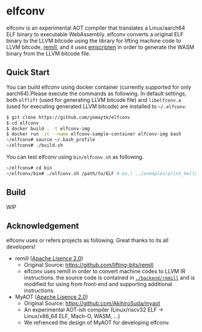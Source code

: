 # elfconv

elfconv is an experimental AOT compiler that translates a Linux/aarch64 ELF binary to executable WebAssembly.
elfconv converts a original ELF binary to the LLVM bitcode using the library for lifting machine code to LLVM bitcode, [remill](https://github.com/lifting-bits/remill),
and it uses [emscripten](https://github.com/emscripten-core/emscripten) in order to generate the WASM binary from the LLVM bitcode file.

## Quick Start
You can build elfconv using docker container (currently supported for only aarch64).Please execute the commands as following.
In default settings, both `elflift` (used for generating LLVM bitcode file) and `libelfconv.a` (used for executing generated LLVM bitcode) are installed to `~/.elfconv`.
```bash
$ git clone https://github.com/yomaytk/elfconv
$ cd elfconv
$ docker build . -t elfconv-img
$ docker run -it --name elfconv-sample-container elfconv-img bash
~/elfconv# source ~/.bash_profile
~/elfconv# ./build.sh
```
You can test elfconv using `bin/elfconv.sh` as following.
```bash
~/elfconv# cd bin
~/elfconv/bin# ./elfconv.sh /path/to/ELF # ex.) ../exmaples/print_hello/a.out
```
## Build
WIP

## Acknowledgement
elfconv uses or refers projects as following. Great thanks to its all developers!
- remill ([Apache Lisence 2.0](https://github.com/lifting-bits/remill/blob/master/LICENSE))
    - Original Source: https://github.com/lifting-bits/remill
    - elfconv uses remill in order to convert machine codes to LLVM IR instructions. the source code is contained in [`./backend/remill`](https://github.com/yomaytk/elfconv/tree/main/backend/remill) and is modified for using from front-end and supporting additional instructions.
- MyAOT ([Apache Lisence 2.0](https://github.com/AkihiroSuda/myaot/blob/master/LICENSE))
    - Original Source: https://github.com/AkihiroSuda/myaot
    - An experimental AOT-ish compiler (Linux/riscv32 ELF → Linux/x86_64 ELF, Mach-O, WASM, ...)
    - We refrenced the design of MyAOT for developing elfconv.
